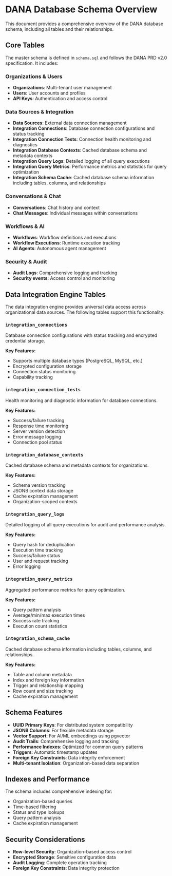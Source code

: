 # DANA Database Schema Overview

This document provides a comprehensive overview of the DANA database schema, including all tables and their relationships.

## Core Tables

The master schema is defined in `schema.sql` and follows the DANA PRD v2.0 specification. It includes:

### Organizations & Users
- **Organizations**: Multi-tenant user management
- **Users**: User accounts and profiles
- **API Keys**: Authentication and access control

### Data Sources & Integration
- **Data Sources**: External data connection management
- **Integration Connections**: Database connection configurations and status tracking
- **Integration Connection Tests**: Connection health monitoring and diagnostics
- **Integration Database Contexts**: Cached database schema and metadata contexts
- **Integration Query Logs**: Detailed logging of all query executions
- **Integration Query Metrics**: Performance metrics and statistics for query optimization
- **Integration Schema Cache**: Cached database schema information including tables, columns, and relationships

### Conversations & Chat
- **Conversations**: Chat history and context
- **Chat Messages**: Individual messages within conversations

### Workflows & AI
- **Workflows**: Workflow definitions and executions
- **Workflow Executions**: Runtime execution tracking
- **AI Agents**: Autonomous agent management

### Security & Audit
- **Audit Logs**: Comprehensive logging and tracking
- **Security events**: Access control and monitoring

## Data Integration Engine Tables

The data integration engine provides universal data access across organizational data sources. The following tables support this functionality:

### `integration_connections`
Database connection configurations with status tracking and encrypted credential storage.

**Key Features:**
- Supports multiple database types (PostgreSQL, MySQL, etc.)
- Encrypted configuration storage
- Connection status monitoring
- Capability tracking

### `integration_connection_tests`
Health monitoring and diagnostic information for database connections.

**Key Features:**
- Success/failure tracking
- Response time monitoring
- Server version detection
- Error message logging
- Connection pool status

### `integration_database_contexts`
Cached database schema and metadata contexts for organizations.

**Key Features:**
- Schema version tracking
- JSONB context data storage
- Cache expiration management
- Organization-scoped contexts

### `integration_query_logs`
Detailed logging of all query executions for audit and performance analysis.

**Key Features:**
- Query hash for deduplication
- Execution time tracking
- Success/failure status
- User and request tracking
- Error logging

### `integration_query_metrics`
Aggregated performance metrics for query optimization.

**Key Features:**
- Query pattern analysis
- Average/min/max execution times
- Success rate tracking
- Execution count statistics

### `integration_schema_cache`
Cached database schema information including tables, columns, and relationships.

**Key Features:**
- Table and column metadata
- Index and foreign key information
- Trigger and relationship mapping
- Row count and size tracking
- Cache expiration management

## Schema Features

- **UUID Primary Keys**: For distributed system compatibility
- **JSONB Columns**: For flexible metadata storage
- **Vector Support**: For AI/ML embeddings using pgvector
- **Audit Trails**: Comprehensive logging and tracking
- **Performance Indexes**: Optimized for common query patterns
- **Triggers**: Automatic timestamp updates
- **Foreign Key Constraints**: Data integrity enforcement
- **Multi-tenant Isolation**: Organization-based data separation

## Indexes and Performance

The schema includes comprehensive indexing for:
- Organization-based queries
- Time-based filtering
- Status and type lookups
- Query pattern analysis
- Cache expiration management

## Security Considerations

- **Row-level Security**: Organization-based access control
- **Encrypted Storage**: Sensitive configuration data
- **Audit Logging**: Complete operation tracking
- **Foreign Key Constraints**: Data integrity protection